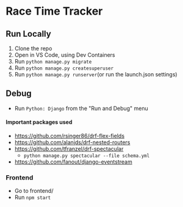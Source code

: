 # Race Time Tracker

## Run Locally

1. Clone the repo
1. Open in VS Code, using Dev Containers
1. Run `python manage.py migrate`
1. Run `python manage.py createsuperuser`
1. Run `python manage.py runserver`(or run the launch.json settings)

## Debug

- Run `Python: Django` from the "Run and Debug" menu

#### Important packages used

- https://github.com/rsinger86/drf-flex-fields
- https://github.com/alanjds/drf-nested-routers
- https://github.com/tfranzel/drf-spectacular
  - `python manage.py spectacular --file schema.yml`
- https://github.com/fanout/django-eventstream

### Frontend

- Go to frontend/
- Run `npm start`
